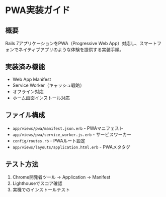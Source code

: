 # PWA実装ガイド

## 概要
Rails 7アプリケーションをPWA（Progressive Web App）対応し、スマートフォンでネイティブアプリのような体験を提供する実装手順。

## 実装済み機能
- Web App Manifest
- Service Worker（キャッシュ戦略）
- オフライン対応
- ホーム画面インストール対応

## ファイル構成
- `app/views/pwa/manifest.json.erb` - PWAマニフェスト
- `app/views/pwa/service_worker.js.erb` - サービスワーカー
- `config/routes.rb` - PWAルート設定
- `app/views/layouts/application.html.erb` - PWAメタタグ

## テスト方法
1. Chrome開発者ツール → Application → Manifest
2. Lighthouseでスコア確認
3. 実機でのインストールテスト